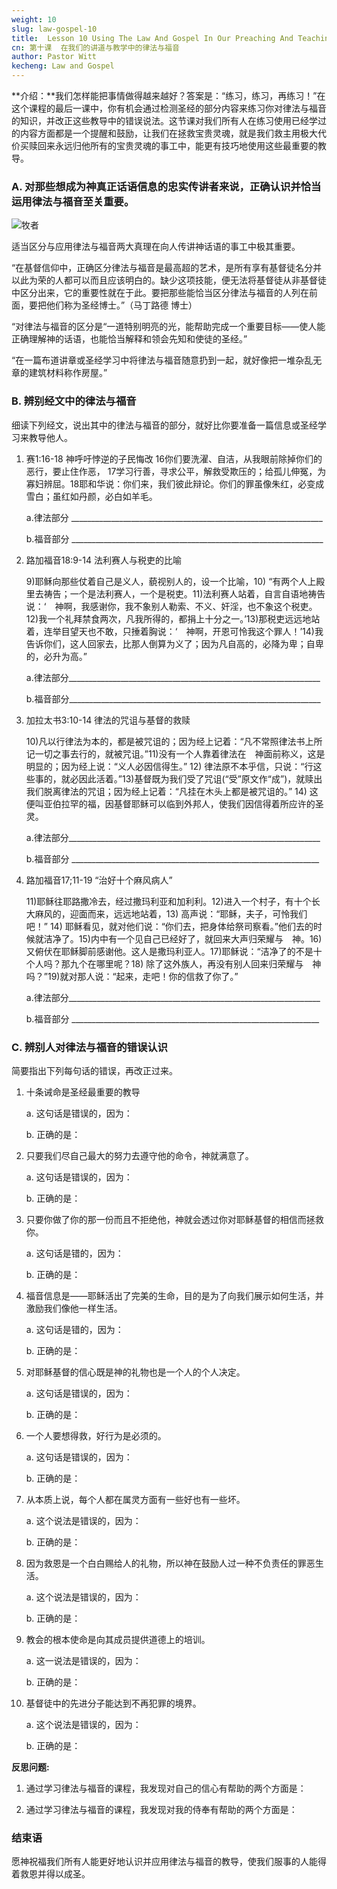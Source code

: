 ```yaml
---
weight: 10
slug: law-gospel-10
title:  Lesson 10 Using The Law And Gospel In Our Preaching And Teaching
cn: 第十课  在我们的讲道与教学中的律法与福音
author: Pastor Witt
kecheng: Law and Gospel
---
```


**介绍：**我们怎样能把事情做得越来越好？答案是：“练习，练习，再练习！”在这个课程的最后一课中，你有机会通过检测圣经的部分内容来练习你对律法与福音的知识，并改正这些教导中的错误说法。这节课对我们所有人在练习使用已经学过的内容方面都是一个提醒和鼓励，让我们在拯救宝贵灵魂，就是我们救主用极大代价买赎回来永远归他所有的宝贵灵魂的事工中，能更有技巧地使用这些最重要的教导。

### A. 对那些想成为神真正话语信息的忠实传讲者来说，正确认识并恰当运用律法与福音至关重要。

![牧者](/images/note/law-and-gospel/shepherd.png#center "区分与应用律法与福音两大真理")

适当区分与应用律法与福音两大真理在向人传讲神话语的事工中极其重要。

“在基督信仰中，正确区分律法与福音是最高超的艺术，是所有享有基督徒名分并以此为荣的人都可以而且应该明白的。缺少这项技能，便无法将基督徒从非基督徒中区分出来，它的重要性就在于此。要把那些能恰当区分律法与福音的人列在前面，要把他们称为圣经博士。”（马丁路德  博士）

 “对律法与福音的区分是“一道特别明亮的光，能帮助完成一个重要目标——使人能正确理解神的话语，也能恰当解释和领会先知和使徒的圣经。”

 “在一篇布道讲章或圣经学习中将律法与福音随意扔到一起，就好像把一堆杂乱无章的建筑材料称作房屋。”

### B. 辨别经文中的律法与福音

细读下列经文，说出其中的律法与福音的部分，就好比你要准备一篇信息或圣经学习来教导他人。

1. 赛1:16-18 神呼吁悖逆的子民悔改
      16你们要洗濯、自洁，从我眼前除掉你们的恶行，要止住作恶， 17学习行善，寻求公平，解救受欺压的；给孤儿伸冤，为寡妇辨屈。18耶和华说：你们来，我们彼此辩论。你们的罪虽像朱红，必变成雪白；虽红如丹颜，必白如羊毛。

    a.律法部分 _______________________________________________________________

    b.福音部分 _______________________________________________________________

2. 路加福音18:9-14  法利赛人与税吏的比喻

    9)耶稣向那些仗着自己是义人，藐视别人的，设一个比喻，10) “有两个人上殿里去祷告；一个是法利赛人，一个是税吏。11)法利赛人站着，自言自语地祷告说：‘　神啊，我感谢你，我不象别人勒索、不义、奸淫，也不象这个税吏。12)我一个礼拜禁食两次，凡我所得的，都捐上十分之一。’13)那税吏远远地站着，连举目望天也不敢，只捶着胸说：‘　神啊，开恩可怜我这个罪人！’14)我告诉你们，这人回家去，比那人倒算为义了；因为凡自高的，必降为卑；自卑的，必升为高。”

    a.律法部分_______________________________________________________________

    b.福音部分_______________________________________________________________

3. 加拉太书3:10-14   律法的咒诅与基督的救赎

    10)凡以行律法为本的，都是被咒诅的；因为经上记着：“凡不常照律法书上所记一切之事去行的，就被咒诅。”11)没有一个人靠着律法在　神面前称义，这是明显的；因为经上说：“义人必因信得生。” 12) 律法原不本乎信，只说：“行这些事的，就必因此活着。”13)基督既为我们受了咒诅(“受”原文作“成”)，就赎出我们脱离律法的咒诅；因为经上记着：“凡挂在木头上都是被咒诅的。” 14) 这便叫亚伯拉罕的福，因基督耶稣可以临到外邦人，使我们因信得着所应许的圣灵。

    a.律法部分_______________________________________________________________

    b.福音部分 ______________________________________________________________

4. 路加福音17;11-19  “治好十个麻风病人”

    11)耶稣往耶路撒冷去，经过撒玛利亚和加利利。12)进入一个村子，有十个长大麻风的，迎面而来，远远地站着，13) 高声说：“耶稣，夫子，可怜我们吧！” 14) 耶稣看见，就对他们说：“你们去，把身体给祭司察看。”他们去的时候就洁净了。15)内中有一个见自己已经好了，就回来大声归荣耀与　神。16) 又俯伏在耶稣脚前感谢他。这人是撒玛利亚人。17)耶稣说：“洁净了的不是十个人吗？那九个在哪里呢？18) 除了这外族人，再没有别人回来归荣耀与　神吗？”19)就对那人说：“起来，走吧！你的信救了你了。”

    a.律法部分_______________________________________________________________

    b.福音部分 ______________________________________________________________

### C. 辨别人对律法与福音的错误认识

简要指出下列每句话的错误，再改正过来。

1. 十条诫命是圣经最重要的教导

    a. 这句话是错误的，因为：

    b. 正确的是：

2. 只要我们尽自己最大的努力去遵守他的命令，神就满意了。

    a. 这句话是错误的，因为：

    b. 正确的是：

3. 只要你做了你的那一份而且不拒绝他，神就会透过你对耶稣基督的相信而拯救你。

    a. 这句话是错的，因为：

    b. 正确的是：

4. 福音信息是——耶稣活出了完美的生命，目的是为了向我们展示如何生活，并激励我们像他一样生活。

    a. 这句话是错的，因为：

    b. 正确的是：

5. 对耶稣基督的信心既是神的礼物也是一个人的个人决定。

    a. 这句话是错误的，因为：

    b. 正确的是：

6. 一个人要想得救，好行为是必须的。

    a. 这句话是错误的，因为：

    b. 正确的是：

7. 从本质上说，每个人都在属灵方面有一些好也有一些坏。

    a. 这个说法是错误的，因为：

    b. 正确的是：

8. 因为救恩是一个白白赐给人的礼物，所以神在鼓励人过一种不负责任的罪恶生活。

    a. 这个说法是错误的，因为：

    b. 正确的是：

9. 教会的根本使命是向其成员提供道德上的培训。

    a. 这一说法是错误的，因为：

    b. 正确的是：

10. 基督徒中的先进分子能达到不再犯罪的境界。

    a. 这个说法是错误的，因为：

    b. 正确的是：

**反思问题:**

1. 通过学习律法与福音的课程，我发现对自己的信心有帮助的两个方面是：

2. 通过学习律法与福音的课程，我发现对我的侍奉有帮助的两个方面是：

### 结束语

愿神祝福我们所有人能更好地认识并应用律法与福音的教导，使我们服事的人能得着救恩并得以成圣。
